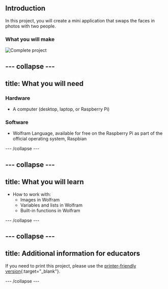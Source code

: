 ## Introduction

In this project, you will create a mini application that swaps the faces in photos with two people.

### What you will make

![Complete project](images/Complete2.png)

--- collapse ---
---
title: What you will need
---
### Hardware

+ A computer (desktop, laptop, or Raspberry Pi)

### Software

+ Wolfram Language, available for free on the Raspberry Pi as part of the official operating system, Raspbian

--- /collapse ---

--- collapse ---
---
title: What you will learn
---

+ How to work with:
    + Images in Wolfram
    + Variables and lists in Wolfram
    + Built-in functions in Wolfram

--- /collapse ---

--- collapse ---
---
title: Additional information for educators
---

If you need to print this project, please use the [printer-friendly version](https://projects.raspberrypi.org/en/projects/c3-wolfram-face-swap/print){:target="_blank"}.

--- /collapse ---










